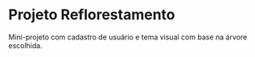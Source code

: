 # Projeto Reflorestamento
Mini-projeto com cadastro de usuário e tema visual com base na árvore escolhida.